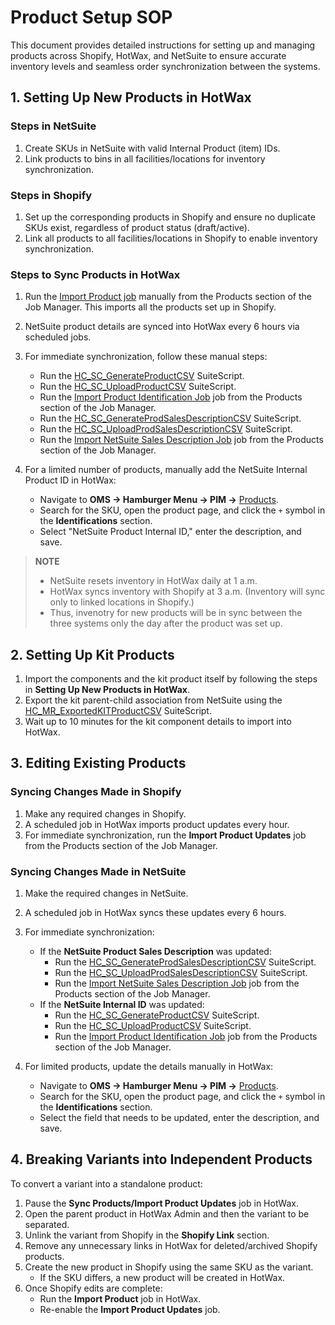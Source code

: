 # Product Setup SOP

This document provides detailed instructions for setting up and managing products across Shopify, HotWax, and NetSuite to ensure accurate inventory levels and seamless order synchronization between the systems.

## 1. Setting Up New Products in HotWax

### Steps in NetSuite
1. Create SKUs in NetSuite with valid Internal Product (item) IDs.
2. Link products to bins in all facilities/locations for inventory synchronization.

### Steps in Shopify
1. Set up the corresponding products in Shopify and ensure no duplicate SKUs exist, regardless of product status (draft/active).
2. Link all products to all facilities/locations in Shopify to enable inventory synchronization.

### Steps to Sync Products in HotWax
1. Run the [Import Product job](https://job-manager.hotwax.io/product) manually from the Products section of the Job Manager. This imports all the products set up in Shopify.
2. NetSuite product details are synced into HotWax every 6 hours via scheduled jobs.
3. For immediate synchronization, follow these manual steps:
   - Run the [HC_SC_GenerateProductCSV](https://4054670.app.netsuite.com/app/common/scripting/scriptrecord.nl?id=6432) SuiteScript.
   - Run the [HC_SC_UploadProductCSV](https://4054670.app.netsuite.com/app/common/scripting/scriptrecord.nl?id=6433) SuiteScript.
   - Run the [Import Product Identification Job](https://job-manager.hotwax.io/product) job from the Products section of the Job Manager.
   - Run the [HC_SC_GenerateProdSalesDescriptionCSV](https://4054670.app.netsuite.com/app/common/scripting/scriptrecord.nl?id=6489) SuiteScript.
   - Run the [HC_SC_UploadProdSalesDescriptionCSV](https://4054670.app.netsuite.com/app/common/scripting/scriptrecord.nl?id=6490) SuiteScript.
   - Run the [Import NetSuite Sales Description Job](https://job-manager.hotwax.io/product) job from the Products section of the Job Manager.

4. For a limited number of products, manually add the NetSuite Internal Product ID in HotWax:
   - Navigate to **OMS → Hamburger Menu → PIM →** [Products](https://gorjana-oms.hotwax.io/commerce/control/FindProduct).
   - Search for the SKU, open the product page, and click the `+` symbol in the **Identifications** section.
   - Select "NetSuite Product Internal ID," enter the description, and save.

> **NOTE**
> - NetSuite resets inventory in HotWax daily at 1 a.m.
> - HotWax syncs inventory with Shopify at 3 a.m. (Inventory will sync only to linked locations in Shopify.)
> - Thus, invenotry for new products will be in sync between the three systems only the day after the product was set up.



## 2. Setting Up Kit Products
1. Import the components and the kit product itself by following the steps in **Setting Up New Products in HotWax**.
2. Export the kit parent-child association from NetSuite using the [HC_MR_ExportedKITProductCSV](https://4054670.app.netsuite.com/app/common/scripting/scriptrecord.nl?id=6461) SuiteScript.
3. Wait up to 10 minutes for the kit component details to import into HotWax.


## 3. Editing Existing Products

### Syncing Changes Made in Shopify
1. Make any required changes in Shopify.
2. A scheduled job in HotWax imports product updates every hour.
3. For immediate synchronization, run the **Import Product Updates** job from the Products section of the Job Manager.

### Syncing Changes Made in NetSuite
1. Make the required changes in NetSuite.
2. A scheduled job in HotWax syncs these updates every 6 hours.
3. For immediate synchronization:
   - If the **NetSuite Product Sales Description** was updated:
     - Run the [HC_SC_GenerateProdSalesDescriptionCSV](https://4054670.app.netsuite.com/app/common/scripting/scriptrecord.nl?id=6489) SuiteScript.
     - Run the [HC_SC_UploadProdSalesDescriptionCSV](https://4054670.app.netsuite.com/app/common/scripting/scriptrecord.nl?id=6490) SuiteScript.
     - Run the [Import NetSuite Sales Description Job](https://job-manager.hotwax.io/product) job from the Products section of the Job Manager.
   - If the **NetSuite Internal ID** was updated:
     - Run the [HC_SC_GenerateProductCSV](https://4054670.app.netsuite.com/app/common/scripting/scriptrecord.nl?id=6432) SuiteScript.
     - Run the [HC_SC_UploadProductCSV](https://4054670.app.netsuite.com/app/common/scripting/scriptrecord.nl?id=6433) SuiteScript.
     - Run the [Import Product Identification Job](https://job-manager.hotwax.io/product) job from the Products section of the Job Manager.

4. For limited products, update the details manually in HotWax:
   - Navigate to **OMS → Hamburger Menu → PIM →** [Products](https://gorjana-oms.hotwax.io/commerce/control/FindProduct).
   - Search for the SKU, open the product page, and click the `+` symbol in the **Identifications** section.
   - Select the field that needs to be updated, enter the description, and save.

## 4. Breaking Variants into Independent Products
To convert a variant into a standalone product:
1. Pause the **Sync Products/Import Product Updates** job in HotWax.
2. Open the parent product in HotWax Admin and then the variant to be separated.
3. Unlink the variant from Shopify in the **Shopify Link** section.
4. Remove any unnecessary links in HotWax for deleted/archived Shopify products.
5. Create the new product in Shopify using the same SKU as the variant.
   - If the SKU differs, a new product will be created in HotWax.
6. Once Shopify edits are complete:
   - Run the **Import Product** job in HotWax.
   - Re-enable the **Import Product Updates** job.